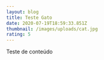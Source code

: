 ```yaml
---
layout: blog
title: Teste Gato
date: 2020-07-19T18:59:33.851Z
thumbnail: /images/uploads/cat.jpg
rating: 5
---
```

Teste de conteúdo